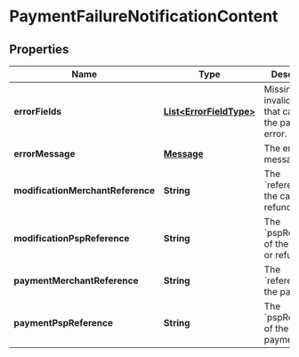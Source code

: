

# PaymentFailureNotificationContent


## Properties

| Name | Type | Description | Notes |
|------------ | ------------- | ------------- | -------------|
|**errorFields** | [**List&lt;ErrorFieldType&gt;**](ErrorFieldType.md) | Missing or invalid fields that caused the payment error. |  [optional] |
|**errorMessage** | [**Message**](Message.md) | The error message. |  [optional] |
|**modificationMerchantReference** | **String** | The &#x60;reference&#x60; of the capture or refund. |  [optional] |
|**modificationPspReference** | **String** | The &#x60;pspReference&#x60; of the capture or refund. |  [optional] |
|**paymentMerchantReference** | **String** | The &#x60;reference&#x60; of the payment. |  [optional] |
|**paymentPspReference** | **String** | The &#x60;pspReference&#x60; of the payment. |  [optional] |




